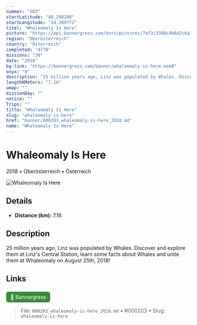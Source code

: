 ```yaml
---
nummer: "203"
startLatitude: "48.290208"
startLongitude: "14.289772"
titel: "Whaleomaly Is Here"
picture: "https://api.bannergress.com/bnrs/pictures/7ef3c3398c4b6d2c6a3cb7f6ea40f196"
region: "Oberösterreich"
country: "Österreich"
completed: "4770"
missions: "30"
date: "2018"
bg-link: "https://bannergress.com/banner/whaleomaly-is-here-eee0"
onyx: "0"
description: "25 million years ago, Linz was populated by Whales. Discover and explore them at Linz's Central Station, learn some facts about Whales and unite them at Whaleomaly on August 25th, 2018!"
lengthKMeters: "7,16"
umap: ""
missionDay: ""
notice: ""
Trips: ""
title: "Whaleomaly Is Here"
slug: "whaleomaly-is-here"
href: "banner/000203_whaleomaly-is-here_2018.md"
name: "Whaleomaly Is Here"
---
```

# Whaleomaly Is Here

*2018* • Oberösterreich • Österreich

![Whaleomaly Is Here](https://api.bannergress.com/bnrs/pictures/7ef3c3398c4b6d2c6a3cb7f6ea40f196)



## Details
- **Distance (km):** 7.16






## Description
25 million years ago, Linz was populated by Whales. Discover and explore them at Linz's Central Station, learn some facts about Whales and unite them at Whaleomaly on August 25th, 2018!



## Links
<a href="https://bannergress.com/banner/whaleomaly-is-here-eee0" style="display:inline-block;margin:6px 8px 0 0;padding:6px 12px;background:#3c8b3c;color:#fff;text-decoration:none;border-radius:6px;">🔗 Bannergress</a>




> File: `000203_whaleomaly-is-here_2018.md` • #000203 • Slug: `whaleomaly-is-here`

